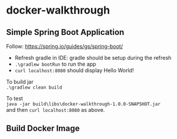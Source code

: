 # docker-walkthrough

## Simple Spring Boot Application
Follow: https://spring.io/guides/gs/spring-boot/
- Refresh gradle in IDE: gradle should be setup during the refresh
- ```.\gradlew bootRun``` to run the app
- ```curl localhost:8080``` should display Hello World!

To build jar  
```.\gradlew clean build```

To test  
```java -jar build\libs\docker-walkthrough-1.0.0-SNAPSHOT.jar```  
and then ```curl localhost:8080``` as above.

## Build Docker Image

